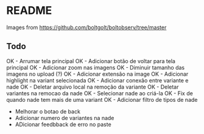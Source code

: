 # README

Images from https://github.com/boltgolt/boltobserv/tree/master

## Todo

OK - Arrumar tela principal
OK - Adicionar botão de voltar para tela principal
OK - Adicionar zoom nas imagens
OK - Diminuir tamanho das imagens no upload (?)
OK - Adicionar extensão na image
OK - Adicionar highlight na variant selecionada
OK - Adicionar conexão entre variante e nade
OK - Deletar arquivo local na remoção da variante
OK - Deletar variantes na remocao da nade
OK - Selecionar nade ao criá-la
OK - Fix de quando nade tem mais de uma variant
OK - Adicionar filtro de tipos de nade

- Melhorar o botao de back
- Adicionar numero de variantes na nade
- ADicionar feedbback de erro no paste
